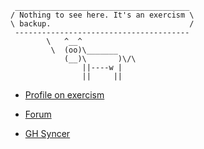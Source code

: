 ```text
 _______________________________________
/ Nothing to see here. It's an exercism \
\ backup.                               /
 ---------------------------------------
        \   ^__^
         \  (oo)\_______
            (__)\       )\/\
                ||----w |
                ||     ||

```

* [Profile on exercism](https://exercism.org/profiles/dancewithheart)
* [Forum](https://forum.exercism.org/u/dancewithheart/activity)

* [GH Syncer](https://exercism.org/settings/github_syncer)

